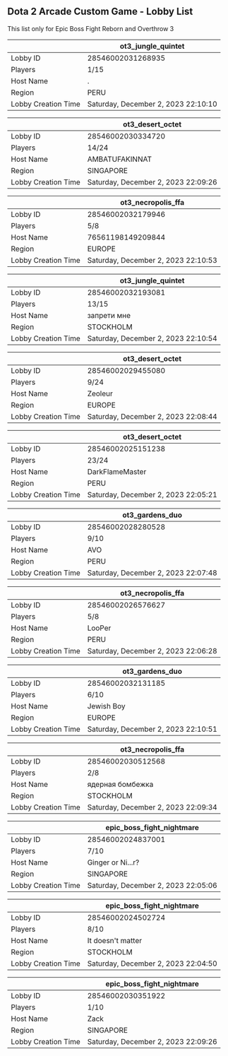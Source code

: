 ## Dota 2 Arcade Custom Game - Lobby List

This list only for Epic Boss Fight Reborn and Overthrow 3

|  | ot3_jungle_quintet |
| ------ | ------ |
| Lobby ID | 28546002031268935 |
| Players | 1/15 |
| Host Name | . |
| Region | PERU |
| Lobby Creation Time | Saturday, December 2, 2023 22:10:10 |


|  | ot3_desert_octet |
| ------ | ------ |
| Lobby ID | 28546002030334720 |
| Players | 14/24 |
| Host Name | AMBATUFAKINNAT |
| Region | SINGAPORE |
| Lobby Creation Time | Saturday, December 2, 2023 22:09:26 |


|  | ot3_necropolis_ffa |
| ------ | ------ |
| Lobby ID | 28546002032179946 |
| Players | 5/8 |
| Host Name | 76561198149209844 |
| Region | EUROPE |
| Lobby Creation Time | Saturday, December 2, 2023 22:10:53 |


|  | ot3_jungle_quintet |
| ------ | ------ |
| Lobby ID | 28546002032193081 |
| Players | 13/15 |
| Host Name | запрети мне |
| Region | STOCKHOLM |
| Lobby Creation Time | Saturday, December 2, 2023 22:10:54 |


|  | ot3_desert_octet |
| ------ | ------ |
| Lobby ID | 28546002029455080 |
| Players | 9/24 |
| Host Name | Zeoleur |
| Region | EUROPE |
| Lobby Creation Time | Saturday, December 2, 2023 22:08:44 |


|  | ot3_desert_octet |
| ------ | ------ |
| Lobby ID | 28546002025151238 |
| Players | 23/24 |
| Host Name | DarkFlameMaster |
| Region | PERU |
| Lobby Creation Time | Saturday, December 2, 2023 22:05:21 |


|  | ot3_gardens_duo |
| ------ | ------ |
| Lobby ID | 28546002028280528 |
| Players | 9/10 |
| Host Name | AVO |
| Region | PERU |
| Lobby Creation Time | Saturday, December 2, 2023 22:07:48 |


|  | ot3_necropolis_ffa |
| ------ | ------ |
| Lobby ID | 28546002026576627 |
| Players | 5/8 |
| Host Name | LooPer |
| Region | PERU |
| Lobby Creation Time | Saturday, December 2, 2023 22:06:28 |


|  | ot3_gardens_duo |
| ------ | ------ |
| Lobby ID | 28546002032131185 |
| Players | 6/10 |
| Host Name | Jewish Boy |
| Region | EUROPE |
| Lobby Creation Time | Saturday, December 2, 2023 22:10:51 |


|  | ot3_necropolis_ffa |
| ------ | ------ |
| Lobby ID | 28546002030512568 |
| Players | 2/8 |
| Host Name | ядерная бомбежка |
| Region | STOCKHOLM |
| Lobby Creation Time | Saturday, December 2, 2023 22:09:34 |


|  | epic_boss_fight_nightmare |
| ------ | ------ |
| Lobby ID | 28546002024837001 |
| Players | 7/10 |
| Host Name | Ginger or Ni...r? |
| Region | SINGAPORE |
| Lobby Creation Time | Saturday, December 2, 2023 22:05:06 |


|  | epic_boss_fight_nightmare |
| ------ | ------ |
| Lobby ID | 28546002024502724 |
| Players | 8/10 |
| Host Name | It doesn't matter |
| Region | STOCKHOLM |
| Lobby Creation Time | Saturday, December 2, 2023 22:04:50 |


|  | epic_boss_fight_nightmare |
| ------ | ------ |
| Lobby ID | 28546002030351922 |
| Players | 1/10 |
| Host Name | Zack |
| Region | SINGAPORE |
| Lobby Creation Time | Saturday, December 2, 2023 22:09:26 |


